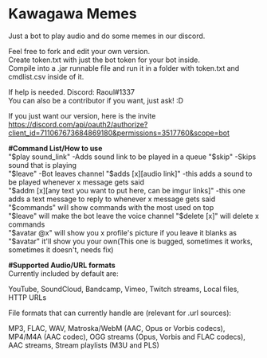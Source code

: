 # Kawagawa Memes
Just a bot to play audio and do some memes in our discord.

Feel free to fork and edit your own version.    
Create token.txt with just the bot token for your bot inside.   
Compile into a .jar runnable file and run it in a folder with token.txt and cmdlist.csv inside of it.


If help is needed. Discord: Raoul#1337  
You can also be a contributor if you want, just ask! :D


If you just want our version, here is the invite https://discord.com/api/oauth2/authorize?client_id=711067673684869180&permissions=3517760&scope=bot

**#Command List/How to use**  
"$play sound_link" -Adds sound link to be played in a queue 
"$skip" -Skips sound that is playing  
"$leave" -Bot leaves channel  
"$adds [x][audio link]" -this adds a sound to be played whenever x message gets said  
"$addm [x][any text you want to put here, can be imgur links]" -this one adds a text message to reply to whenever x message gets said 
"$commands" will show commands with the most used on top  
"$leave" will make the bot leave the voice channel  
"$delete [x]" will delete x commands  
"$avatar @x" will show you x profile's picture if you leave it blanks as "$avatar" it'll show you your own(This one is bugged, sometimes it works, sometimes it doesn't, needs fix)

**#Supported Audio/URL formats**  
Currently included by default are:

  YouTube, SoundCloud, Bandcamp, Vimeo, Twitch streams, Local files, HTTP URLs 

File formats that can currently handle are (relevant for .url sources):

  MP3, FLAC, WAV, Matroska/WebM (AAC, Opus or Vorbis codecs), MP4/M4A (AAC codec), OGG streams (Opus, Vorbis and FLAC codecs), AAC streams, Stream playlists (M3U and PLS)  
